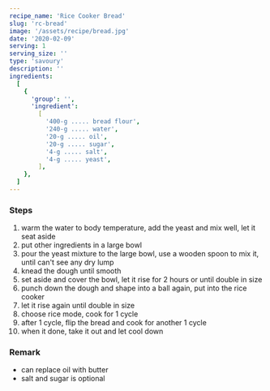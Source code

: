 ```yaml
---
recipe_name: 'Rice Cooker Bread'
slug: 'rc-bread'
image: '/assets/recipe/bread.jpg'
date: '2020-02-09'
serving: 1
serving_size: ''
type: 'savoury'
description: ''
ingredients:
  [
    {
      'group': '',
      'ingredient':
        [
          '400-g ..... bread flour',
          '240-g ..... water',
          '20-g ..... oil',
          '20-g ..... sugar',
          '4-g ..... salt',
          '4-g ..... yeast',
        ],
    },
  ]
---
```


### Steps

1. warm the water to body temperature, add the yeast and mix well, let it seat aside
2. put other ingredients in a large bowl
3. pour the yeast mixture to the large bowl, use a wooden spoon to mix it, until can't see any dry lump
4. knead the dough until smooth
5. set aside and cover the bowl, let it rise for 2 hours or until double in size
6. punch down the dough and shape into a ball again, put into the rice cooker
7. let it rise again until double in size
8. choose rice mode, cook for 1 cycle
9. after 1 cycle, flip the bread and cook for another 1 cycle
10. when it done, take it out and let cool down

### Remark

- can replace oil with butter
- salt and sugar is optional
